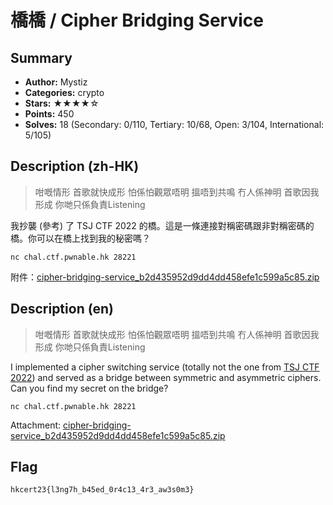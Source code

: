 橋橋 / Cipher Bridging Service
===

## Summary
* **Author:** Mystiz
* **Categories:** crypto
* **Stars:** ★★★★☆
* **Points:** 450
* **Solves:** 18 (Secondary: 0/110, Tertiary: 10/68, Open: 3/104, International: 5/105)

## Description (zh-HK)

> 咁嘅情形 首歌就快成形
> 怕係怕觀眾唔明 搵唔到共鳴
> 冇人係神明 首歌因我形成
> 你哋只係負責Listening

我抄襲 (參考) 了 TSJ CTF 2022 的橋。這是一條連接對稱密碼跟非對稱密碼的橋。你可以在橋上找到我的秘密嗎？

```
nc chal.ctf.pwnable.hk 28221
```

附件：[cipher-bridging-service_b2d435952d9dd4dd458efe1c599a5c85.zip](https://github.com/blackb6a/hkcert-ctf-2022-challenges/releases/download/v1.0.0/cipher-bridging-service_b2d435952d9dd4dd458efe1c599a5c85.zip)

## Description (en)

> 咁嘅情形 首歌就快成形
> 怕係怕觀眾唔明 搵唔到共鳴
> 冇人係神明 首歌因我形成
> 你哋只係負責Listening

I implemented a cipher switching service (totally not the one from [TSJ CTF 2022](https://mystiz.hk/posts/2022/2022-03-01-tsjctf-1/)) and served as a bridge between symmetric and asymmetric ciphers. Can you find my secret on the bridge?

```
nc chal.ctf.pwnable.hk 28221
```

Attachment: [cipher-bridging-service_b2d435952d9dd4dd458efe1c599a5c85.zip](https://github.com/blackb6a/hkcert-ctf-2022-challenges/releases/download/v1.0.0/cipher-bridging-service_b2d435952d9dd4dd458efe1c599a5c85.zip)

## Flag

```
hkcert23{l3ng7h_b45ed_0r4c13_4r3_aw3s0m3}
```


